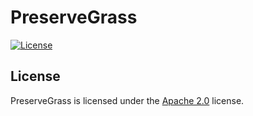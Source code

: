# PreserveGrass

[![License](https://img.shields.io/github/license/LXGaming/PreserveGrass?label=License&cacheSeconds=86400)](https://github.com/LXGaming/PreserveGrass/blob/master/LICENSE)

## License
PreserveGrass is licensed under the [Apache 2.0](https://github.com/LXGaming/PreserveGrass/blob/master/LICENSE) license.